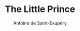 ---
layout: book-review
title: The Little Prince
author: "Antoine de Saint-Exupéry"
cover: assets/img/book_covers/the_little_prince.jpg
finished: 2025-06-02
rating: 4
---
